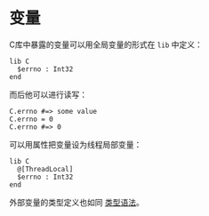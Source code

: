 # 变量

C库中暴露的变量可以用全局变量的形式在 `lib` 中定义：

```crystal
lib C
  $errno : Int32
end
```

而后他可以进行读写：

```crystal
C.errno #=> some value
C.errno = 0
C.errno #=> 0
```

可以用属性把变量设为线程局部变量：

```crystal
lib C
  @[ThreadLocal]
  $errno : Int32
end
```

外部变量的类型定义也如同 [类型语法](../type_grammar.html)。
